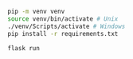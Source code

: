 ```bash
pip -m venv venv
source venv/bin/activate # Unix
./venv/Scripts/activate # Windows
pip install -r requirements.txt
```

```bash
flask run
```
